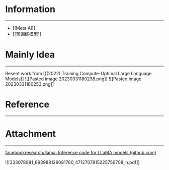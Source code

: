 # Information
---
- [[Meta AI]]
- [[预训练模型]]

# Mainly Idea
---
Resent work from [[(2022) Training Compute-Optimal Large Language Models]]
![[Pasted image 20230331180238.png]]
![[Pasted image 20230331180253.png]]
# Reference
---


# Attachment
---
[facebookresearch/llama: Inference code for LLaMA models (github.com)](https://github.com/facebookresearch/llama)

![[333078981_693988129081760_4712707815225756708_n.pdf]]